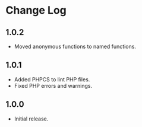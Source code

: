 # Change Log

## 1.0.2

- Moved anonymous functions to named functions.

## 1.0.1

- Added PHPCS to lint PHP files.
- Fixed PHP errors and warnings.

## 1.0.0

- Initial release.
